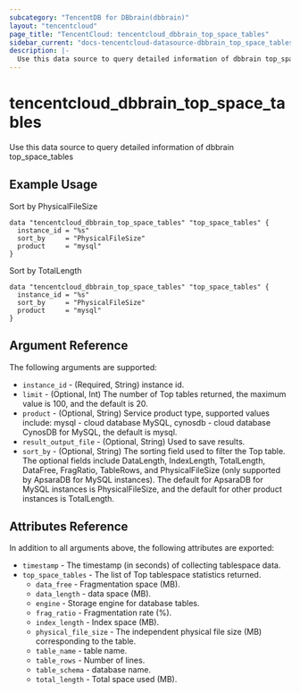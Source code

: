 ```yaml
---
subcategory: "TencentDB for DBbrain(dbbrain)"
layout: "tencentcloud"
page_title: "TencentCloud: tencentcloud_dbbrain_top_space_tables"
sidebar_current: "docs-tencentcloud-datasource-dbbrain_top_space_tables"
description: |-
  Use this data source to query detailed information of dbbrain top_space_tables
---
```


# tencentcloud_dbbrain_top_space_tables

Use this data source to query detailed information of dbbrain top_space_tables

## Example Usage

Sort by PhysicalFileSize

```hcl
data "tencentcloud_dbbrain_top_space_tables" "top_space_tables" {
  instance_id = "%s"
  sort_by     = "PhysicalFileSize"
  product     = "mysql"
}
```

Sort by TotalLength

```hcl
data "tencentcloud_dbbrain_top_space_tables" "top_space_tables" {
  instance_id = "%s"
  sort_by     = "PhysicalFileSize"
  product     = "mysql"
}
```

## Argument Reference

The following arguments are supported:

* `instance_id` - (Required, String) instance id.
* `limit` - (Optional, Int) The number of Top tables returned, the maximum value is 100, and the default is 20.
* `product` - (Optional, String) Service product type, supported values include: mysql - cloud database MySQL, cynosdb - cloud database CynosDB for MySQL, the default is mysql.
* `result_output_file` - (Optional, String) Used to save results.
* `sort_by` - (Optional, String) The sorting field used to filter the Top table. The optional fields include DataLength, IndexLength, TotalLength, DataFree, FragRatio, TableRows, and PhysicalFileSize (only supported by ApsaraDB for MySQL instances). The default for ApsaraDB for MySQL instances is PhysicalFileSize, and the default for other product instances is TotalLength.

## Attributes Reference

In addition to all arguments above, the following attributes are exported:

* `timestamp` - The timestamp (in seconds) of collecting tablespace data.
* `top_space_tables` - The list of Top tablespace statistics returned.
  * `data_free` - Fragmentation space (MB).
  * `data_length` - data space (MB).
  * `engine` - Storage engine for database tables.
  * `frag_ratio` - Fragmentation rate (%).
  * `index_length` - Index space (MB).
  * `physical_file_size` - The independent physical file size (MB) corresponding to the table.
  * `table_name` - table name.
  * `table_rows` - Number of lines.
  * `table_schema` - database name.
  * `total_length` - Total space used (MB).


